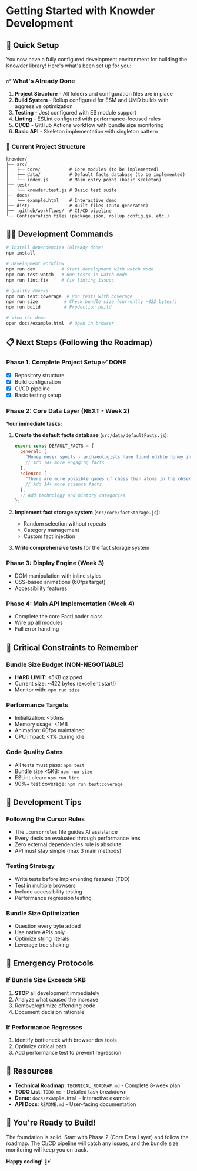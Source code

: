 # Getting Started with Knowder Development

## 🚀 Quick Setup

You now have a fully configured development environment for building the Knowder library! Here's what's been set up for you:

### ✅ What's Already Done

1. **Project Structure** - All folders and configuration files are in place
2. **Build System** - Rollup configured for ESM and UMD builds with aggressive optimization
3. **Testing** - Jest configured with ES module support
4. **Linting** - ESLint configured with performance-focused rules
5. **CI/CD** - GitHub Actions workflow with bundle size monitoring
6. **Basic API** - Skeleton implementation with singleton pattern

### 📁 Current Project Structure

```
knowder/
├── src/
│   ├── core/           # Core modules (to be implemented)
│   ├── data/           # Default facts database (to be implemented)
│   └── index.js        # Main entry point (basic skeleton)
├── test/
│   └── knowder.test.js # Basic test suite
├── docs/
│   └── example.html    # Interactive demo
├── dist/               # Built files (auto-generated)
├── .github/workflows/  # CI/CD pipeline
└── Configuration files (package.json, rollup.config.js, etc.)
```

## 🏃‍♂️ Development Commands

```bash
# Install dependencies (already done)
npm install

# Development workflow
npm run dev          # Start development with watch mode
npm run test:watch   # Run tests in watch mode
npm run lint:fix     # Fix linting issues

# Quality checks
npm run test:coverage  # Run tests with coverage
npm run size          # Check bundle size (currently ~422 bytes!)
npm run build         # Production build

# View the demo
open docs/example.html  # Open in browser
```

## 📋 Next Steps (Following the Roadmap)

### Phase 1: Complete Project Setup ✅ DONE
- [x] Repository structure
- [x] Build configuration  
- [x] CI/CD pipeline
- [x] Basic testing setup

### Phase 2: Core Data Layer (NEXT - Week 2)

**Your immediate tasks:**

1. **Create the default facts database** (`src/data/defaultFacts.js`):
   ```javascript
   export const DEFAULT_FACTS = {
     general: [
       "Honey never spoils - archaeologists have found edible honey in ancient Egyptian tombs.",
       // Add 14+ more engaging facts
     ],
     science: [
       "There are more possible games of chess than atoms in the observable universe.",
       // Add 14+ more science facts
     ],
     // Add technology and history categories
   };
   ```

2. **Implement fact storage system** (`src/core/factStorage.js`):
   - Random selection without repeats
   - Category management
   - Custom fact injection

3. **Write comprehensive tests** for the fact storage system

### Phase 3: Display Engine (Week 3)
- DOM manipulation with inline styles
- CSS-based animations (60fps target)
- Accessibility features

### Phase 4: Main API Implementation (Week 4)
- Complete the core FactLoader class
- Wire up all modules
- Full error handling

## 🎯 Critical Constraints to Remember

### Bundle Size Budget (NON-NEGOTIABLE)
- **HARD LIMIT**: <5KB gzipped
- Current size: ~422 bytes (excellent start!)
- Monitor with: `npm run size`

### Performance Targets
- Initialization: <50ms
- Memory usage: <1MB  
- Animation: 60fps maintained
- CPU impact: <1% during idle

### Code Quality Gates
- All tests must pass: `npm test`
- Bundle size <5KB: `npm run size`
- ESLint clean: `npm run lint`
- 90%+ test coverage: `npm run test:coverage`

## 🔧 Development Tips

### Following the Cursor Rules
- The `.cursorrules` file guides AI assistance
- Every decision evaluated through performance lens
- Zero external dependencies rule is absolute
- API must stay simple (max 3 main methods)

### Testing Strategy
- Write tests before implementing features (TDD)
- Test in multiple browsers
- Include accessibility testing
- Performance regression testing

### Bundle Size Optimization
- Question every byte added
- Use native APIs only
- Optimize string literals
- Leverage tree shaking

## 🚨 Emergency Protocols

### If Bundle Size Exceeds 5KB
1. **STOP** all development immediately
2. Analyze what caused the increase
3. Remove/optimize offending code
4. Document decision rationale

### If Performance Regresses
1. Identify bottleneck with browser dev tools
2. Optimize critical path
3. Add performance test to prevent regression

## 📖 Resources

- **Technical Roadmap**: `TECHNICAL_ROADMAP.md` - Complete 8-week plan
- **TODO List**: `TODO.md` - Detailed task breakdown
- **Demo**: `docs/example.html` - Interactive example
- **API Docs**: `README.md` - User-facing documentation

## 🎉 You're Ready to Build!

The foundation is solid. Start with Phase 2 (Core Data Layer) and follow the roadmap. The CI/CD pipeline will catch any issues, and the bundle size monitoring will keep you on track.

**Happy coding! 🧠⚡** 